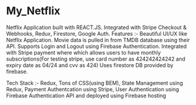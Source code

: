 # My_Netflix
Netflix Application built with REACT.JS. Integrated with Stripe Checkout &amp; Webhooks, Redux, Firestore, Google Auth.
Features :-
Beautiful UI/UX like Netflix Application.
Movie data is pulled in from TMDB database using their API.
Supports Login and Logout using Firebase Authentication.
Integrated with Stripe payment where which allows users to have monthly subscriptions(For testing stripe, use card number as 424242424242 and expiry date as 04/24 
and cvv as 424)
Uses firestore DB provided by firebase.

Tech Stack :- Redux, Tons of CSS(using BEM), State Management using Redux, Payment Authentcation using Stripe, User Authentication using Firebase Authentication API
and deployed using Firebase hosting
